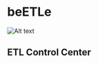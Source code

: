 # beETLe

![Alt text](https://img.favpng.com/1/17/22/black-insect-silhouette-white-clip-art-png-favpng-MpMnyzJHhbmTFX2Rvnb5YUYXD.jpg "a title")

## ETL Control Center



